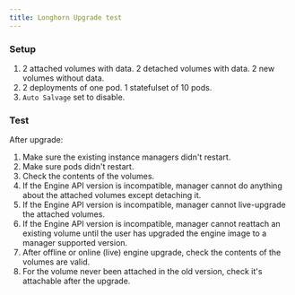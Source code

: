 ```yaml
---
title: Longhorn Upgrade test
---
```

### Setup
1. 2 attached volumes with data. 2 detached volumes with data. 2 new volumes without data.
2. 2 deployments of one pod. 1 statefulset of 10 pods.
3. `Auto Salvage` set to disable.
### Test
After upgrade:
1. Make sure the existing instance managers didn't restart.
1. Make sure pods didn't restart.
1. Check the contents of the volumes.
1. If the Engine API version is incompatible, manager cannot do anything about the attached volumes except detaching it.
1. If the Engine API version is incompatible, manager cannot live-upgrade the attached volumes.
1. If the Engine API version is incompatible, manager cannot reattach an existing volume until the user has upgraded the engine image to a manager supported version.
1. After offline or online (live) engine upgrade, check the contents of the volumes are valid.
1. For the volume never been attached in the old version, check it's attachable after the upgrade.
